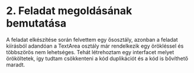 # 2. Feladat megoldásának bemutatása

A feladat elkészítése során felvettem egy ősosztály, azonban a feladat kiírásból adandóan a TextArea osztály már rendelkezik egy örökléssel és többszörös nem lehetséges. Tehát létrehoztam egy interfacet melyet örököltetek, így tudtam csökkenteni a kód duplikációt és a kód is bővíthető maradt.
